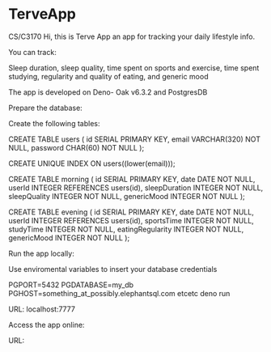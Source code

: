 # TerveApp
 CS/C3170
Hi, this is Terve App an app for tracking your daily lifestyle info.

You can track:

Sleep duration, sleep quality, time spent on sports and exercise, time spent studying, regularity and quality of eating, and generic mood

The app is developed on Deno- Oak v6.3.2 and PostgresDB

Prepare the database:

Create the following tables:

CREATE TABLE users (
  id SERIAL PRIMARY KEY,
  email VARCHAR(320) NOT NULL,
  password CHAR(60) NOT NULL
);

CREATE UNIQUE INDEX ON users((lower(email)));



CREATE TABLE morning (
    id SERIAL PRIMARY KEY,
    date DATE NOT NULL,
    userId INTEGER REFERENCES users(id),
    sleepDuration INTEGER NOT NULL,
    sleepQuality INTEGER NOT NULL,
    genericMood INTEGER NOT NULL
);



CREATE TABLE evening (
    id SERIAL PRIMARY KEY,
    date DATE NOT NULL,
    userId INTEGER REFERENCES users(id),
    sportsTime INTEGER NOT NULL,
    studyTime INTEGER NOT NULL,
    eatingRegularity INTEGER NOT NULL,
    genericMood INTEGER NOT NULL
);


Run the app locally:

Use enviromental variables to insert your database credentials

PGPORT=5432 PGDATABASE=my_db PGHOST=something_at_possibly.elephantsql.com etcetc deno run

URL: localhost:7777



Access the app online:

URL:



